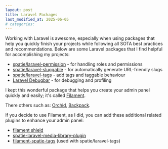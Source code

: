 ```yaml
---
layout: post
title: Laravel Packages
last_modified_at: 2025-06-05
# categories: 
---
```


Working with Laravel is awesome, especially when using packages that help you quickly finish your projects while following all SOTA best practices and recommendations. Below are some Laravel packages that I find helpful for accomplishing my projects:

* [spatie/laravel-permission](https://spatie.be/docs/laravel-permission) - for handling roles and permissions
* [spatie/laravel-sluggable](https://github.com/spatie/laravel-sluggable) - for automatically generate URL-friendly slugs
* [spatie/laravel-tags](https://github.com/spatie/laravel-tags) - add tags and taggable behaviour
* [Laravel Debugbar](https://github.com/barryvdh/laravel-debugbar) - for debugging and profiling

I kept this wonderful package that helps you create your admin panel quickly and easily; it's called [Filament](https://github.com/filamentphp/filament).

There others such as: [Orchid](https://orchid.software/en/), [Backpack](https://backpackforlaravel.com/).

If you decide to use Filament, as I did, you can add these additional related plugins to enhance your admin panel:

* [filament shield](https://github.com/bezhanSalleh/filament-shield)
* [spatie-laravel-media-library-plugin](https://github.com/filamentphp/spatie-laravel-media-library-plugin)
* [filament-spatie-tags](https://filamentphp.com/plugins/filament-spatie-tags) (used with spatie/laravel-tags)
